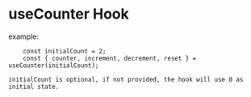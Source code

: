 # useCounter Hook

example:

```
    const initialCount = 2;
    const { counter, increment, decrement, reset } = useCounter(initialCount);
```

    initialCount is optional, if not provided, the hook will use 0 as initial state.
